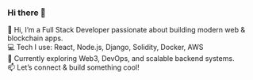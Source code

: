 ### Hi there 👋
👋 Hi, I’m a Full Stack Developer passionate about building modern web & blockchain apps.  
💻 Tech I use: React, Node.js, Django, Solidity, Docker, AWS  
🌱 Currently exploring Web3, DevOps, and scalable backend systems.  
📫 Let’s connect & build something cool!

